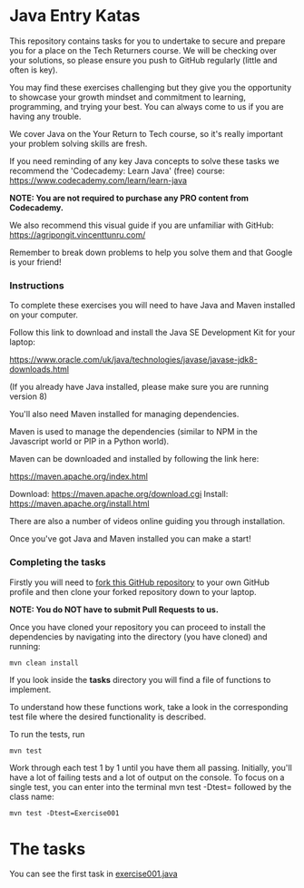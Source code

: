 # Java Entry Katas

This repository contains tasks for you to undertake to secure and prepare you for a place on the Tech Returners course. We will be checking over your solutions, so please ensure you push to GitHub regularly (little and often is key). 

You may find these exercises challenging but they give you the opportunity to showcase your growth mindset and commitment to learning, programming, and trying your best. You can always come to us if you are having any trouble.

We cover Java on the Your Return to Tech course, so it's really important your problem solving skills are fresh. 

If you need reminding of any key Java concepts to solve these tasks we recommend the 'Codecademy: Learn Java' (free) course: https://www.codecademy.com/learn/learn-java

**NOTE: You are not required to purchase any PRO content from Codecademy.**

We also recommend this visual guide if you are unfamiliar with GitHub: https://agripongit.vincenttunru.com/

Remember to break down problems to help you solve them and that Google is your friend!

### Instructions

To complete these exercises you will need to have Java and Maven installed on your computer.

Follow this link to download and install the Java SE Development Kit for your laptop:

https://www.oracle.com/uk/java/technologies/javase/javase-jdk8-downloads.html

(If you already have Java installed, please make sure you are running version 8)

You'll also need Maven installed for managing dependencies.

Maven is used to manage the dependencies (similar to NPM in the Javascript world or PIP in a Python world).

Maven can be downloaded and installed by following the link here:

https://maven.apache.org/index.html

Download: https://maven.apache.org/download.cgi Install: https://maven.apache.org/install.html

There are also a number of videos online guiding you through installation.

Once you've got Java and Maven installed you can make a start!

### Completing the tasks

Firstly you will need to [fork this GitHub repository](https://docs.github.com/en/free-pro-team@latest/github/getting-started-with-github/fork-a-repo) to your own GitHub profile and then clone your forked repository down to your laptop.

**NOTE: You do NOT have to submit Pull Requests to us.**

Once you have cloned your repository you can proceed to install the dependencies by navigating into the directory (you have cloned) and running:

    mvn clean install

If you look inside the **tasks** directory you will find a file of functions to implement.

To understand how these functions work, take a look in the corresponding test file where the desired functionality is described.

To run the tests, run

    mvn test

Work through each test 1 by 1 until you have them all passing. Initially, you'll have a lot of failing tests and a lot of output on the console. To focus on a single test, you can enter into the terminal mvn test -Dtest= followed by the class name:
    
    mvn test -Dtest=Exercise001


# The tasks

You can see the first task in [exercise001.java](./src/main/java/com/techreturners/exercise001/Exercise001.java)
